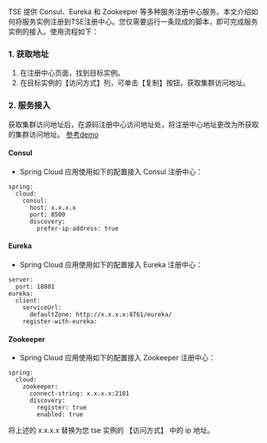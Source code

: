 TSE 提供 Consul、Eureka 和 Zookeeper 等多种服务注册中心服务。本文介绍如何将服务实例注册到TSE注册中心。您仅需要运行一条现成的脚本，即可完成服务实例的接入。使用流程如下：

### 1. 获取地址
1. 在注册中心页面，找到目标实例。
2. 在目标实例的【访问方式】列，可单击【复制】按钮，获取集群访问地址。

### 2. 服务接入
获取集群访问地址后，在源码注册中心访问地址处，将注册中心地址更改为所获取的集群访问地址。
[参考demo](https://github.com/tencentyun/tse-simple-demo)

#### Consul 

- Spring Cloud 应用使用如下的配置接入 Consul 注册中心：
```
spring:
  cloud:
    consul:
      host: x.x.x.x
      port: 8500
      discovery:
        prefer-ip-address: true
```

#### Eureka

- Spring Cloud 应用使用如下的配置接入 Eureka 注册中心：
```
server:
  port: 18081
eureka:
  client:
    serviceUrl:
      defaultZone: http://x.x.x.x:8761/eureka/
    register-with-eureka:
```

#### Zookeeper

- Spring Cloud 应用使用如下的配置接入 Zookeeper 注册中心：
```
spring:
  cloud:
    zookeeper:
      connect-string: x.x.x.x:2181
      discovery:
        register: true
        enabled: true
```

将上述的 x.x.x.x 替换为您 tse 实例的 【访问方式】 中的 ip 地址。
